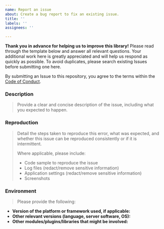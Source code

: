 ```yaml
---
name: Report an issue
about: Create a bug report to fix an existing issue.
title: ''
labels: ''
assignees: ''

---
```

**Thank you in advance for helping us to improve this library!** Please read through the template below and answer all relevant questions. Your additional work here is greatly appreciated and will help us respond as quickly as possible. To avoid duplicates, please search existing Issues before submitting one here.

By submitting an Issue to this repository, you agree to the terms within the [Code of Conduct](https://github.com/natgeosociety/marapp-metrics/blob/master/CODE-OF-CONDUCT.md).

### Description

> Provide a clear and concise description of the issue, including what you expected to happen.

### Reproduction

> Detail the steps taken to reproduce this error, what was expected, and whether this issue can be reproduced consistently or if it is intermittent.
>
> Where applicable, please include:
>
> - Code sample to reproduce the issue
> - Log files (redact/remove sensitive information)
> - Application settings (redact/remove sensitive information)
> - Screenshots

### Environment

> Please provide the following:

- **Version of the platform or framework used, if applicable:**
- **Other relevant versions (language, server software, OS):**
- **Other modules/plugins/libraries that might be involved:**